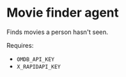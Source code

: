 # Movie finder agent

Finds movies a person hasn't seen.

Requires:

- `OMDB_API_KEY`
- `X_RAPIDAPI_KEY` 